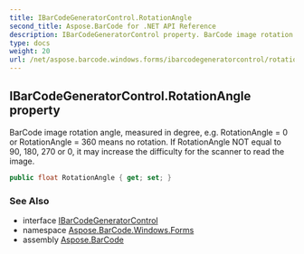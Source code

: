 ```yaml
---
title: IBarCodeGeneratorControl.RotationAngle
second_title: Aspose.BarCode for .NET API Reference
description: IBarCodeGeneratorControl property. BarCode image rotation angle measured in degree e.g. RotationAngle  0 or RotationAngle  360 means no rotation. If RotationAngle NOT equal to 90 180 270 or 0 it may increase the difficulty for the scanner to read the image
type: docs
weight: 20
url: /net/aspose.barcode.windows.forms/ibarcodegeneratorcontrol/rotationangle/
---
```

## IBarCodeGeneratorControl.RotationAngle property

BarCode image rotation angle, measured in degree, e.g. RotationAngle = 0 or RotationAngle = 360 means no rotation. If RotationAngle NOT equal to 90, 180, 270 or 0, it may increase the difficulty for the scanner to read the image.

```csharp
public float RotationAngle { get; set; }
```

### See Also

* interface [IBarCodeGeneratorControl](../)
* namespace [Aspose.BarCode.Windows.Forms](../../ibarcodegeneratorcontrol/)
* assembly [Aspose.BarCode](../../../)


